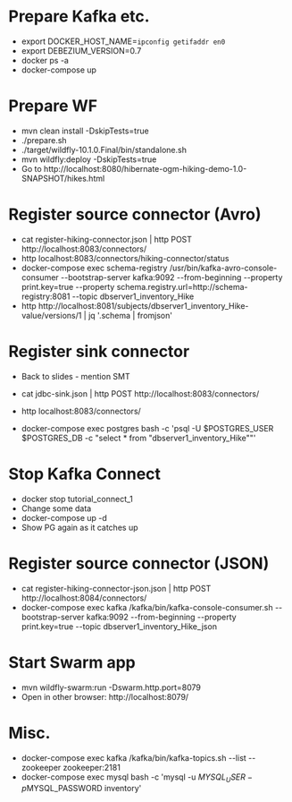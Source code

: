 # Prepare Kafka etc.

- export DOCKER_HOST_NAME=`ipconfig getifaddr en0`
- export DEBEZIUM_VERSION=0.7
- docker ps -a
- docker-compose up

# Prepare WF

- mvn clean install -DskipTests=true
- ./prepare.sh
- ./target/wildfly-10.1.0.Final/bin/standalone.sh
- mvn wildfly:deploy -DskipTests=true
- Go to http://localhost:8080/hibernate-ogm-hiking-demo-1.0-SNAPSHOT/hikes.html

# Register source connector (Avro)

- cat register-hiking-connector.json | http POST http://localhost:8083/connectors/
- http localhost:8083/connectors/hiking-connector/status
- docker-compose exec schema-registry /usr/bin/kafka-avro-console-consumer --bootstrap-server kafka:9092 --from-beginning --property print.key=true --property schema.registry.url=http://schema-registry:8081 --topic dbserver1_inventory_Hike
- http http://localhost:8081/subjects/dbserver1_inventory_Hike-value/versions/1 | jq '.schema | fromjson'

# Register sink connector

- Back to slides - mention SMT

- cat jdbc-sink.json | http POST http://localhost:8083/connectors/
- http localhost:8083/connectors/
- docker-compose exec postgres bash -c 'psql -U $POSTGRES_USER $POSTGRES_DB -c "select * from \"dbserver1_inventory_Hike\""'

# Stop Kafka Connect

- docker stop tutorial_connect_1
- Change some data
- docker-compose up -d
- Show PG again as it catches up

# Register source connector (JSON)

- cat register-hiking-connector-json.json | http POST http://localhost:8084/connectors/
- docker-compose exec kafka /kafka/bin/kafka-console-consumer.sh --bootstrap-server kafka:9092 --from-beginning --property print.key=true --topic dbserver1_inventory_Hike_json

# Start Swarm app

- mvn wildfly-swarm:run -Dswarm.http.port=8079
- Open in other browser: http://localhost:8079/
# Misc.

- docker-compose exec kafka /kafka/bin/kafka-topics.sh --list --zookeeper zookeeper:2181
- docker-compose exec mysql bash -c 'mysql -u $MYSQL_USER -p$MYSQL_PASSWORD inventory'
